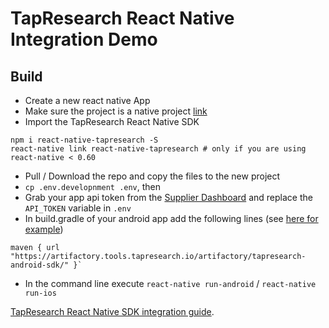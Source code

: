# TapResearch React Native Integration Demo

## Build
* Create a new react native App
* Make sure the project is a native project [link](https://github.com/react-community/create-react-native-app/blob/master/EJECTING.md)
* Import the TapResearch React Native SDK
~~~
npm i react-native-tapresearch -S
react-native link react-native-tapresearch # only if you are using react-native < 0.60 
~~~
* Pull / Download the repo and copy the files to the new project
* `cp .env.developnment .env`, then
* Grab your app api token from the [Supplier Dashboard](https://www.tapresearch.com/supplier_dashboard/overview) and replace the `API_TOKEN` variable in `.env`
* In  build.gradle of your android app add the following lines (see [here for example](https://github.com/TapResearch/react-native-integration-demo/blob/master/android/build.gradle))
```
maven { url "https://artifactory.tools.tapresearch.io/artifactory/tapresearch-android-sdk/" }`
```
* In the command line execute `react-native run-android` / `react-native run-ios`

[TapResearch React Native SDK integration guide](https://www.tapresearch.com/docs/react-native-integration-guide).
